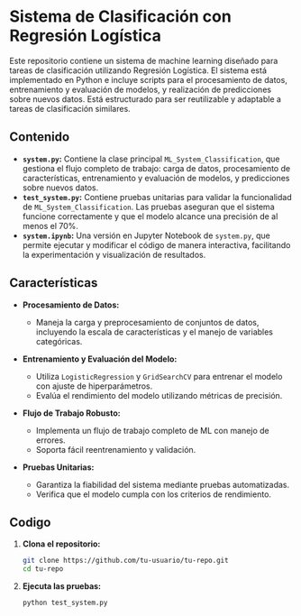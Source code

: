 # Sistema de Clasificación con Regresión Logística

Este repositorio contiene un sistema de machine learning diseñado para tareas de clasificación utilizando Regresión Logística. El sistema está implementado en Python e incluye scripts para el procesamiento de datos, entrenamiento y evaluación de modelos, y realización de predicciones sobre nuevos datos. Está estructurado para ser reutilizable y adaptable a tareas de clasificación similares.

## Contenido

- **`system.py`:** Contiene la clase principal `ML_System_Classification`, que gestiona el flujo completo de trabajo: carga de datos, procesamiento de características, entrenamiento y evaluación de modelos, y predicciones sobre nuevos datos.
- **`test_system.py`:** Contiene pruebas unitarias para validar la funcionalidad de `ML_System_Classification`. Las pruebas aseguran que el sistema funcione correctamente y que el modelo alcance una precisión de al menos el 70%.
- **`system.ipynb`:** Una versión en Jupyter Notebook de `system.py`, que permite ejecutar y modificar el código de manera interactiva, facilitando la experimentación y visualización de resultados.

## Características

- **Procesamiento de Datos:** 
  - Maneja la carga y preprocesamiento de conjuntos de datos, incluyendo la escala de características y el manejo de variables categóricas.
  
- **Entrenamiento y Evaluación del Modelo:**
  - Utiliza `LogisticRegression` y `GridSearchCV` para entrenar el modelo con ajuste de hiperparámetros.
  - Evalúa el rendimiento del modelo utilizando métricas de precisión.

- **Flujo de Trabajo Robusto:**
  - Implementa un flujo de trabajo completo de ML con manejo de errores.
  - Soporta fácil reentrenamiento y validación.

- **Pruebas Unitarias:**
  - Garantiza la fiabilidad del sistema mediante pruebas automatizadas.
  - Verifica que el modelo cumpla con los criterios de rendimiento.

## Codigo

1. **Clona el repositorio:**
   ```bash
   git clone https://github.com/tu-usuario/tu-repo.git
   cd tu-repo

1. **Ejecuta las pruebas:**
   ```bash
   python test_system.py
